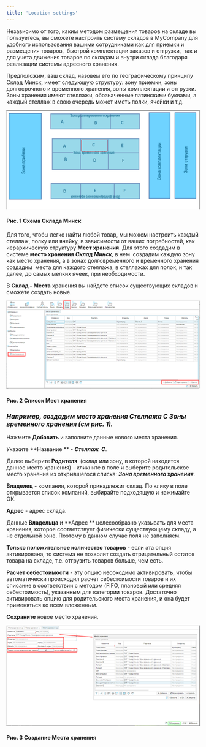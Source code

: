 ```yaml
---
title: 'Location settings'
---
```


Независимо от того, каким методом размещения товаров на складе вы пользуетесь, вы сможете настроить систему складов в MyCompany для удобного использования вашими сотрудниками как для приемки и размещения товаров,  быстрой комплектации заказов и отгрузки,  так и для учета движения товаров по складам и внутри склада благодаря реализации системы адресного хранения. 

Предположим, ваш склад, назовем его по географическому принципу Склад Минск, имеет следующую структуру: зону приемки, зоны долгосрочного и временного хранения, зоны комплектации и отгрузки. Зоны хранения имеют стеллажи, обозначенные латинскими буквами, а каждый стеллаж в свою очередь может иметь полки, ячейки и т.д.

![](attachments/12812314/12812316.png)

#### Рис. 1 Схема Склада Минск

  

Для того, чтобы легко найти любой товар, мы можем настроить каждый стеллаж, полку или ячейку, в зависимости от ваших потребностей, как иерархическую структуру **Мест хранения**. Для этого создадим в системе **место хранения** ***Склад Минск***, в нем  создадим каждую зону как место хранения, а в зонах долговременного и временного хранения создадим  места для каждого стеллажа, в стеллажах для полок, и так далее, до самых мелких ячеек, при необходимости.   

В **Склад - Места** хранения вы найдете список существующих складов и сможете создать новые. 

![](attachments/12812314/12812315.png)

#### Рис. 2 Список Мест хранения

  

### *Например, создадим место хранения Стеллажа С Зоны временного хранения (см рис. 1).*

Нажмите **Добавить** и заполните данные нового места хранения.

Укажите **Название ** - ***Стеллаж  С***.   

Далее выберите **Родителя**  (склад или зону, в которой находится данное место хранения) - кликните в поле и выберите родительское место хранения из открывшегося списка: ***Зона временного хранения***. 

**Владелец** - компания, которой принадлежит склад. По клику в поле открывается список компаний, выбирайте подходящую и нажимайте ОК.

**Адрес** - адрес склада.

Данные **Владельца** и **Адрес ** целесообразно указывать для места хранения, которое соответствует физически существующему складу, а не отдельной зоне. Поэтому в данном случае поля не заполняем. 

**Только положительное количество товаров** - если эта опция активирована, то система не позволит создать отрицательный остаток товара на складе, т.е. отгрузить товаров больше, чем есть. 

**Расчет себестоимости** - эту опцию необходимо активировать, чтобы автоматически происходил расчет себестоимости товаров и их списание в соответствии с методом (FIFO, плановый или средняя себестоимость), указанным для категории товаров. Достаточно активировать опцию для родительского места хранения, и она будет применяться ко всем вложенным.

**Сохраните** новое место хранения.

![](attachments/12812314/12812317.png)

#### Рис. 3 Создание Места хранения

  



  
